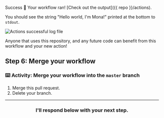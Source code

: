 Success :tada: Your workflow ran! [Check out the output]({{ repo }}/actions).

You should see the string "Hello world, I'm Mona!" printed at the bottom to `stdout`.

![Actions successful log file](https://developer.github.com/assets/images/actions-log-file.png)

Anyone that uses this repository, and any future code can benefit from this workflow and your new action!

## Step 6: Merge your workflow

### :keyboard: Activity: Merge your workflow into the `master` branch

1. Merge this pull request.
1. Delete your branch. 

<hr>
<h3 align="center">I'll respond below with your next step.</h3>
